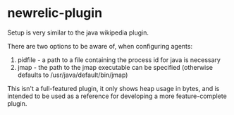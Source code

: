 newrelic-plugin
===============

Setup is very similar to the java wikipedia plugin.

There are two options to be aware of, when configuring agents:
  1. pidfile - a path to a file containing the process id for java is necessary
  2. jmap - the path to the jmap executable can be specified (otherwise defaults to /usr/java/default/bin/jmap)

This isn't a full-featured plugin, it only shows heap usage in bytes, and is intended to be used as a reference for developing a more feature-complete plugin.

